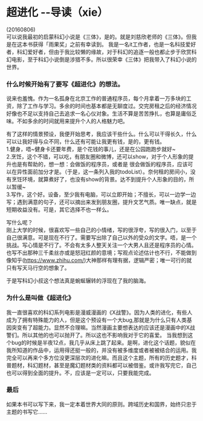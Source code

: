 # 超进化 --导读（xie）
(20160806)   
可以说我最初的启蒙科幻小说是《三体》，是的。就是刘慈欣老师的《三体》。但我是在这本书获得「雨果奖」之前有幸读到。 
我是一名it工作者，也是一名科技爱好者，科幻爱好者，但由于我比较懒的缘故，对于科幻的追逐一般也都止步于欣赏科幻电影，至于科幻小说倒是涉猎不多。所以很荣幸《三体》把我带入了科幻小说的世界。

### 什么时候开始有了要写《超进化》的想法。
说来也羞愧。作为一名孤身在北京工作的普通程序员，每个月拿着一万多块的工资，除了工作与学习。多余的时间也基本都是无聊度过。交完房租之后的经济情况好像也不足以支持自己去追求一名心仪对象。生活不算是苦苦挣扎，也算是庸俗乏味。不如多余的时间就用来提升个人的人格魅力吧。
   
有了这样的情景预设，我便开始思考，我应该干些什么。什么可以干得长久，什么可以让我好得与众不同，什么还有可能让我更有钱，是的，更有钱。  
1.健身，唔~健身卡还要年费，是个花钱的事儿，还是在公园跑跑步就好~  
2.烹饪，这个不错，可以吃，有朋友圈和微博，还可以show，对于个人形象的提升也是有帮助的，想一想：会做饭的程序员，或者是 很会做饭的程序员，应该可以在异性面前加分才是。（于是，这一条列入我的todoList）。奈何租的房间小，没有烹饪环境，就算煮好了，也没有show的背景。达不到提升个人形象的目的，所以暂缓~  
3.写作，这个好。设备，至少我有电脑，可以立即开始；不擅长，可以一边学一边写；遇到满意的句子，还可以摘出来发到朋友圈，提升文艺气质。唯一缺点，就是短期收益没有。可是，其它选择不也一样么。

写什么呢？  
刚上大学的时候，很喜欢写一些自己的小情绪，写的很浮夸，写的很入门，以至于自己很满意。可是现在不行了。需要写出除了自己以外的受众的文字。唔，是一个挑战。写心情是不行了。不会有太多人整天关注一个大男人且还是程序员的心情。也写不出那种三千柔丝亦或是怒冠红颜的意境；写观点论述估计也不行，不能做到像知乎(https://www.zhihu.com/)大神那样有理有据，逻辑严密；唯一可行的就只有写天马行空的想象了。

于是写科幻小叔这个想法真是蜿蜒辗转的浮现在了我的脑海。

### 为什么是叫做《超进化》
我一直很喜欢的科幻系列电影是漫威漫画的《X战警》。因为人类的进化，有些人成为了拥有特殊能力的人，但是这个预设有一个大bug,那就是为什么只有人类基因突变有了超能力。显然不合理嘛。当然漫画主要想表达的应该还是漫画中的X战警们。所以其他的也可以抛开了。所以这也不影响我对于它的喜爱。
当我想到这个bug的时候是半夜12点，我几乎从床上跳了起来。是啊，进化这个话题，貌似在我所知道的作品中，运用得还挺一般的，并没有被多维度或者被被结合的运用。我完全可以再来个多方位没更深层次的进化嘛。而且这个主题，所有的历史题才，科普题材，科幻题材，甚至是魔幻题材类的资料都可以被借鉴。或许我写完它，自己也可以得到全面的提升。不，应该是一定可以，只要我能完成。

### 最后
如果本书可以写下来，我一定本着世界大同的原则。跨域历史和国界，始终只忠于主题的书写它……
